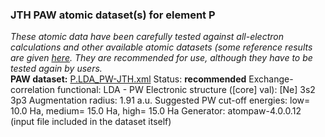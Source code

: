 ### JTH PAW atomic dataset(s) for element P
  
_These atomic data have been carefully tested against all-electron calculations and other available atomic datasets (some reference results are given [here](https://www.abinit.org/Files/JTH-benchmark-1.1.pdf)._
_They are recommended for use, although they have to be tested again by users._
<br>
**PAW dataset:** [P.LDA_PW-JTH.xml](https://github.com/abinit/paw_jth_datasets/pseudos/JTH-LDA-v1.1/P/P.LDA_PW-JTH.xml)
Status: **recommended**
Exchange-correlation functional: LDA - PW
Electronic structure ([core] val): [Ne] 3s2 3p3
Augmentation radius: 1.91 a.u.
Suggested PW cut-off energies: low= 10.0 Ha, medium= 15.0 Ha, high= 15.0 Ha
Generator: atompaw-4.0.0.12 (input file included in the dataset itself)
